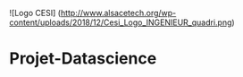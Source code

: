 ![Logo CESI] (http://www.alsacetech.org/wp-content/uploads/2018/12/Cesi_Logo_INGENIEUR_quadri.png)
# Projet-Datascience
